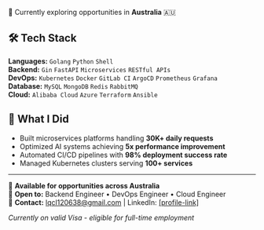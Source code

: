 🚀 Currently exploring opportunities in **Australia** 🇦🇺

## 🛠️ Tech Stack

**Languages:** `Golang` `Python` `Shell`  
**Backend:** `Gin` `FastAPI` `Microservices` `RESTful APIs`  
**DevOps:** `Kubernetes` `Docker` `GitLab CI` `ArgoCD` `Prometheus` `Grafana`  
**Database:** `MySQL` `MongoDB` `Redis` `RabbitMQ`  
**Cloud:** `Alibaba Cloud` `Azure` `Terraform` `Ansible`

## 🎯 What I Did

- Built microservices platforms handling **30K+ daily requests**
- Optimized AI systems achieving **5x performance improvement**  
- Automated CI/CD pipelines with **98% deployment success rate**
- Managed Kubernetes clusters serving **100+ services**

---

📍 **Available for opportunities across Australia**  
💼 **Open to:** Backend Engineer • DevOps Engineer • Cloud Engineer  
📧 **Contact:**  lqcl120638@gmail.com | LinkedIn: [[profile-link]](https://www.linkedin.com/in/chen-li-704794323/)

*Currently on valid Visa - eligible for full-time employment*

